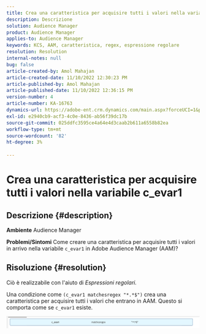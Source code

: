 ```yaml
---
title: Crea una caratteristica per acquisire tutti i valori nella variabile c_evar1
description: Descrizione
solution: Audience Manager
product: Audience Manager
applies-to: Audience Manager
keywords: KCS, AAM, caratteristica, regex, espressione regolare
resolution: Resolution
internal-notes: null
bug: false
article-created-by: Amol Mahajan
article-created-date: 11/10/2022 12:30:23 PM
article-published-by: Amol Mahajan
article-published-date: 11/10/2022 12:36:15 PM
version-number: 4
article-number: KA-16763
dynamics-url: https://adobe-ent.crm.dynamics.com/main.aspx?forceUCI=1&pagetype=entityrecord&etn=knowledgearticle&id=afe65171-f360-ed11-9561-6045bd006268
exl-id: e2940cb9-acf3-4c0e-8436-ab56f39dc17b
source-git-commit: 025ddfc3595ce4a64e4d3caab2b611a6558b82ea
workflow-type: tm+mt
source-wordcount: '82'
ht-degree: 3%

---
```


# Crea una caratteristica per acquisire tutti i valori nella variabile c_evar1

## Descrizione {#description}

<b>Ambiente</b>
Audience Manager


<b>Problemi/Sintomi</b>
Come creare una caratteristica per acquisire tutti i valori in arrivo nella variabile `c_evar1` in Adobe Audience Manager (AAM)?


## Risoluzione {#resolution}


Ciò è realizzabile con l&#39;aiuto di *Espressioni regolari.*

Una condizione come `(c_evar1 matchesregex "*.*$")` crea una caratteristica per acquisire tutti i valori che entrano in AAM. Questo si comporta come se `c_evar1` esiste.



![](assets/1b1452cb-a86b-eb11-a812-00224803aaf7.png)
